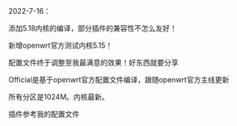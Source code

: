 2022-7-16：

添加5.18内核的编译，部分插件的兼容性不怎么友好！

新增openwrt官方测试内核5.15！

配置文件终于调整至我最满意的效果！好东西就要分享

Official是基于openwrt官方配置文件编译，跟随openwrt官方主线更新


所有分区是1024M。内核最新。

插件参考我的配置文件
